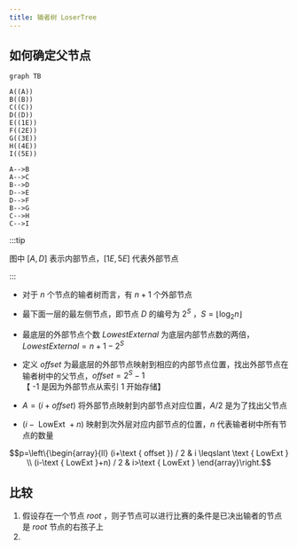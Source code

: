 ```yaml
---
title: 输者树 LoserTree
---
```


## 如何确定父节点

```mermaid
graph TB

A((A))
B((B))
C((C))
D((D))
E((1E))
F((2E))
G((3E))
H((4E))
I((5E))

A-->B
A-->C
B-->D
D-->E
D-->F
B-->G
C-->H
C-->I
```

:::tip

图中 $[A,D]$ 表示内部节点，$[1E,5E]$ 代表外部节点

:::

- 对于 $n$ 个节点的输者树而言，有 $n+1$ 个外部节点
- 最下面一层的最左侧节点，即节点 $D$ 的编号为 $2^S$ ，$S=\lfloor\log_2{n}\rfloor$

- 最底层的外部节点个数  $LowestExternal$  为底层内部节点数的两倍，$LowestExternal=n+1-2^S$
- 定义 $offset$ 为最底层的外部节点映射到相应的内部节点位置，找出外部节点在输者树中的父节点，$offset=2^S-1$ 【 -1 是因为外部节点从索引 1 开始存储】 

- $A=(i+offset)$ 将外部节点映射到内部节点对应位置，$A/2$ 是为了找出父节点

- $(i-\text { LowExt }+n)$  映射到次外层对应内部节点的位置，$n$ 代表输者树中所有节点的数量

  

$$p=\left\{\begin{array}{ll} (i+\text { offset }) / 2 & i \leqslant \text { LowExt } \\ (i-\text { LowExt }+n) / 2 & i>\text { LowExt } \end{array}\right.$$



## 比较

1. 假设存在一个节点  $root$  ，则子节点可以进行比赛的条件是已决出输者的节点是  $root$  节点的右孩子上
2. 
